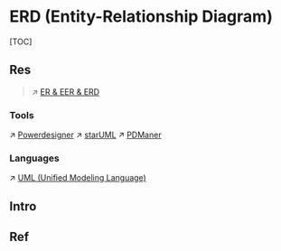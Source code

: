 # ERD (Entity-Relationship Diagram)

[TOC]



## Res
> ↗ [ER & EER & ERD](../../../../🍕%20Computer%20Storage%20&%20Database%20Systems/Database%20Systems/⚜️%20Database%20System%20Design/📌%20DBMS%20Design/Conceptual%20Database%20Design%20(Conceptual%20Modeling)/ER%20&%20EER%20&%20ERD.md)


### Tools
↗ [Powerdesigner](../../../../../Software%20Engineering/CASE%20(Computer-Aided%20Software%20Engineering)%20Tools/Upper%20CASE%20Tools/Design%20&%20Visualization%20Tools/Modeling%20Tools/Database%20Logical%20Design%20Tools/Powerdesigner.md)
↗ [starUML](../../../../../Software%20Engineering/CASE%20(Computer-Aided%20Software%20Engineering)%20Tools/Upper%20CASE%20Tools/Design%20&%20Visualization%20Tools/Modeling%20Tools/UML%20Tools/starUML.md)
↗ [PDManer](../../../../../Software%20Engineering/CASE%20(Computer-Aided%20Software%20Engineering)%20Tools/Upper%20CASE%20Tools/Design%20&%20Visualization%20Tools/Modeling%20Tools/Database%20Logical%20Design%20Tools/PDManer.md)


### Languages
↗ [UML (Unified Modeling Language)](UML%20(Unified%20Modeling%20Language).md)


## Intro


## Ref

